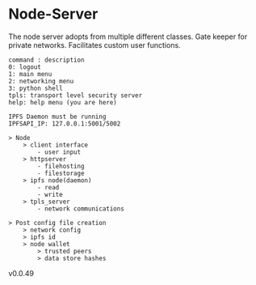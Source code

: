 # Node-Server
The node server adopts from multiple different classes. Gate keeper for private networks. Facilitates custom user functions. 

    command : description 
    0: logout
    1: main menu
    2: networking menu 
    3: python shell
    tpls: transport level security server
    help: help menu (you are here)

    IPFS Daemon must be running 
    IPFSAPI_IP: 127.0.0.1:5001/5002

    > Node
        > client interface
            - user input
        > httpserver
            - filehosting
            - filestorage
        > ipfs node(daemon)
            - read
            - write
        > tpls_server
            - network communications
    
    > Post config file creation 
        > network config
        > ipfs id
        > node wallet
            > trusted peers
            > data store hashes

v0.0.49